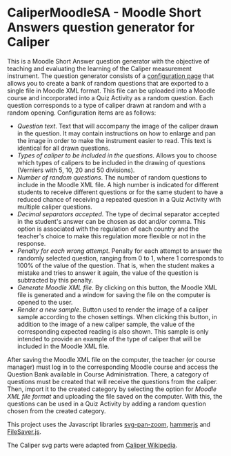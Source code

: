 **CaliperMoodleSA** - Moodle Short Answers question generator for Caliper
==============

This is a Moodle Short Answer question generator with the objective of teaching and evaluating the learning of the Caliper measurement instrument. The question generator consists of a [configuration page](https://jocoteles.github.io/CaliperMoodleSA/) that allows you to create a bank of random questions that are exported to a single file in Moodle XML format. This file can be uploaded into a Moodle course and incorporated into a Quiz Activity as a random question. Each question corresponds to a type of caliper drawn at random and with a random opening. Configuration items are as follows:

- *Question text*. Text that will accompany the image of the caliper drawn in the question. It may contain instructions on how to enlarge and pan the image in order to make the instrument easier to read. This text is identical for all drawn questions.
- *Types of caliper to be included in the questions*. Allows you to choose which types of calipers to be included in the drawing of questions (Verniers with 5, 10, 20 and 50 divisions).
- *Number of random questions*. The number of random questions to include in the Moodle XML file. A high number is indicated for different students to receive different questions or for the same student to have a reduced chance of receiving a repeated question in a Quiz Activity with multiple caliper questions.
- *Decimal separators accepted*. The type of decimal separator accepted in the student's answer can be chosen as dot and/or comma. This option is associated with the regulation of each country and the teacher's choice to make this regulation more flexible or not in the response.
- *Penalty for each wrong attempt*. Penalty for each attempt to answer the randomly selected question, ranging from 0 to 1, where 1 corresponds to 100% of the value of the question. That is, when the student makes a mistake and tries to answer it again, the value of the question is subtracted by this penalty.
- *Generate Moodle XML file*. By clicking on this button, the Moodle XML file is generated and a window for saving the file on the computer is opened to the user.
- *Render a new sample*. Button used to render the image of a caliper sample according to the chosen settings. When clicking this button, in addition to the image of a new caliper sample, the value of the corresponding expected reading is also shown. This sample is only intended to provide an example of the type of caliper that will be included in the Moodle XML file.

After saving the Moodle XML file on the computer, the teacher (or course manager) must log in to the corresponding Moodle course and access the Question Bank available in Course Administration. There, a category of questions must be created that will receive the questions from the caliper. Then, import it to the created category by selecting the option for *Moodle XML file format* and uploading the file saved on the computer. With this, the questions can be used in a Quiz Activity by adding a random question chosen from the created category.

This project uses the Javascript libraries [svg-pan-zoom](https://github.com/bumbu/svg-pan-zoom), [hammerjs](https://github.com/hammerjs/hammer.js) and [FileSaver.js](https://github.com/eligrey/FileSaver.js/).

The Caliper svg parts were adapted from [Caliper Wikipedia](https://en.wikipedia.org/wiki/File:Vernier_caliper.svg).